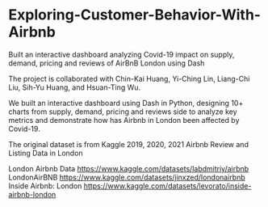 # Exploring-Customer-Behavior-With-Airbnb
Built an interactive dashboard analyzing Covid-19 impact on supply, demand, pricing and reviews of AirBnB London using Dash

The project is collaborated with Chin-Kai Huang, Yi-Ching Lin, Liang-Chi Liu, Sih-Yu Huang, and Hsuan-Ting Wu.

We built an interactive dashboard using Dash in Python, designing 10+ charts from supply, demand, pricing and reviews side to analyze key metrics and demonstrate how has Airbnb in London been affected by Covid-19.

The original dataset is from Kaggle 2019, 2020, 2021 Airbnb Review and Listing Data in London

London Airbnb Data https://www.kaggle.com/datasets/labdmitriy/airbnb
LondonAirBNB https://www.kaggle.com/datasets/jinxzed/londonairbnb
Inside Airbnb: London https://www.kaggle.com/datasets/levorato/inside-airbnb-london
